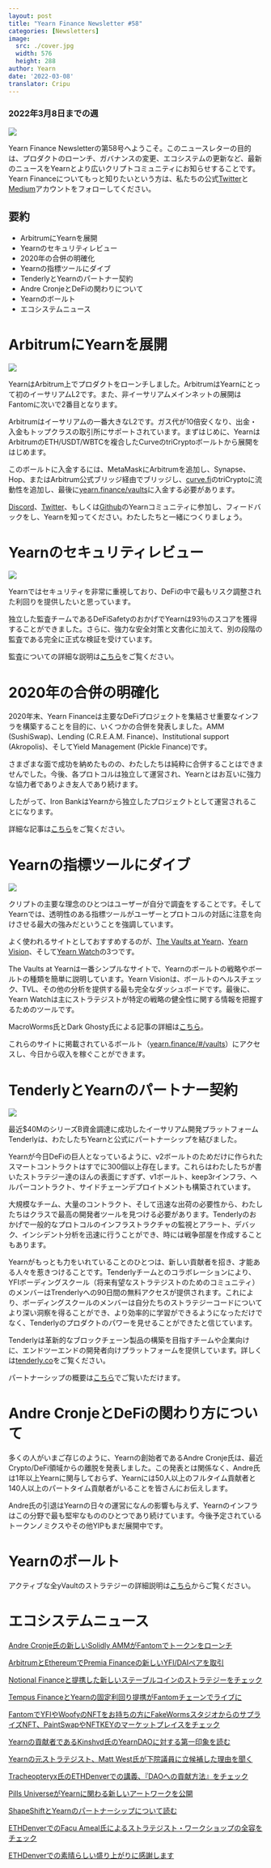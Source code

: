 ```yaml
---
layout: post
title: "Yearn Finance Newsletter #58"
categories: [Newsletters]
image:
  src: ./cover.jpg
  width: 576
  height: 288
author: Yearn
date: '2022-03-08'
translator: Cripu
---
```


### 2022年3月8日までの週

![](./image1.jpg?w=1456&h=733)

Yearn Finance Newsletterの第58号へようこそ。このニュースレターの目的は、プロダクトのローンチ、ガバナンスの変更、エコシステムの更新など、最新のニュースをYearnとより広いクリプトコミュニティにお知らせすることです。Yearn Financeについてもっと知りたいという方は、私たちの公式[Twitter](https://twitter.com/iearnfinance)と[Medium](https://medium.com/iearn)アカウントをフォローしてください。

## 要約

- ArbitrumにYearnを展開
- Yearnのセキュリティレビュー
- 2020年の合併の明確化
- Yearnの指標ツールにダイブ
- TenderlyとYearnのパートナー契約
- Andre CronjeとDeFiの関わりについて
- Yearnのボールト 
- エコシステムニュース

# ArbitrumにYearnを展開

![](./image2.jpg?w=1000&h=1000)

YearnはArbitrum上でプロダクトをローンチしました。ArbitrumはYearnにとって初のイーサリアムL2です。また、非イーサリアムメインネットの展開はFantomに次いで2番目となります。

Arbitrumはイーサリアムの一番大きなL2です。ガス代が10倍安くなり、出金・入金もトップクラスの取引所にサポートされています。まずはじめに、YearnはArbitrumのETH/USDT/WBTCを複合したCurveのtriCryptoボールトから展開をはじめます。

このボールトに入金するには、MetaMaskにArbitrumを追加し、Synapse、Hop、またはArbitrum公式ブリッジ経由でブリッジし、[curve.fi](https://arbitrum.curve.fi/)のtriCryptoに流動性を追加し、最後に[yearn.finance/vaults](http://yearn.finance/vaults)に入金する必要があります。

[Discord](https://discord.gg/8rF374XkXy)、[Twitter](http://twitter.com/iearnfinance)、もしくは[Github](http://github.com/yearn)のYearnコミュニティに参加し、フィードバックをし、Yearnを知ってください。わたしたちと一緒につくりましょう。

# Yearnのセキュリティレビュー

![](./image3.jpg?w=1000&h=563)

Yearnではセキュリティを非常に重視しており、DeFiの中で最もリスク調整された利回りを提供したいと思っています。

独立した監査チームであるDeFiSafetyのおかげでYearnは93％のスコアを獲得することができました。さらに、強力な安全対策と文書化に加えて、別の段階の監査である完全に正式な検証を受けています。

監査についての詳細な説明は[こちら](https://www.defisafety.com/pqrs/354)をご覧ください。

# 2020年の合併の明確化

2020年末、Yearn Financeは主要なDeFiプロジェクトを集結させ重要なインフラを構築することを目的に、いくつかの合併を発表しました。AMM (SushiSwap)、Lending (C.R.E.A.M. Finance)、Institutional support (Akropolis)、そしてYield Management (Pickle Finance)です。

さまざまな面で成功を納めたものの、わたしたちは純粋に合併することはできませんでした。今後、各プロトコルは独立して運営され、Yearnとはお互いに強力な協力者でありよき友人であり続けます。

したがって、Iron BankはYearnから独立したプロジェクトとして運営されることになります。

詳細な記事は[こちら](https://medium.com/iearn/clarifying-2020-mergers-an-independent-iron-bank-a6f8f3f4c25e)をご覧ください。

# Yearnの指標ツールにダイブ　　　

![](./image4.jpg?w=1400&h=625)

クリプトの主要な理念のひとつはユーザーが自分で調査をすることです。そしてYearnでは、透明性のある指標ツールがユーザーとプロトコルの対話に注意を向けさせる最大の強みだということを強調しています。

よく使われるサイトとしておすすめするのが、[The Vaults at Yearn](https://vaults.yearn.finance/)、[Yearn Vision](https://yearn.vision/)、そして[Yearn Watch](https://yearn.watch/)の3つです。

The Vaults at Yearnは一番シンプルなサイトで、Yearnのボールトの戦略やボールトの種類を簡単に説明しています。Yearn Visionは、ボールトのヘルスチェック、TVL、その他の分析を提供する最も完全なダッシュボードです。最後に、Yearn Watchは主にストラテジストが特定の戦略の健全性に関する情報を把握するためのツールです。

MacroWorms氏とDark Ghosty氏による記事の詳細は[こちら](https://medium.com/iearn/diving-into-yearn-metrics-8c3fb0520927)。

これらのサイトに掲載されているボールト（[yearn.finance/#/vaults](https://yearn.finance/#/vaults)）にアクセスし、今日から収入を稼ぐことができます。

# TenderlyとYearnのパートナー契約

![](./image5.jpg?w=1400&h=670)

最近$40MのシリーズB資金調達に成功したイーサリアム開発プラットフォームTenderlyは、わたしたちYearnと公式にパートナーシップを結びました。

Yearnが今日DeFiの巨人となっているように、v2ボールトのためだけに作られたスマートコントラクトはすでに300個以上存在します。これらはわたしたちが書いたストラテジー達のほんの表面にすぎず、v1ボールト、keep3rインフラ、ヘルパーコントラクト、サイドチェーンデプロイトメントも構築されています。

大規模なチーム、大量のコントラクト、そして迅速な出荷の必要性から、わたしたちはクラスで最高の開発者ツールを見つける必要があります。Tenderlyのおかげで一般的なプロトコルのインフラストラクチャの監視とアラート、デバック、インシデント分析を迅速に行うことができ、時には戦争部屋を作成することもあります。

Yearnがもっとも力をいれていることのひとつは、新しい貢献者を招き、才能ある人々を惹きつけることです。Tenderlyチームとのコラボレーションにより、YFIボーディングスクール（将来有望なストラテジストのためのコミュニティ）のメンバーはTrenderlyへの90日間の無料アクセスが提供されます。これにより、ボーディングスクールのメンバーは自分たちのストラテジーコードについてより深い洞察を得ることができ、より効率的に学習ができるようになっただけでなく、Tenderlyのプロダクトのパワーを見せることができたと信じています。

Tenderlyは革新的なブロックチェーン製品の構築を目指すチームや企業向けに、エンドツーエンドの開発者向けプラットフォームを提供しています。詳しくは[tenderly.co](https://tenderly.co/)をご覧ください。

パートナーシップの概要は[こちら](https://medium.com/iearn/yearn-finance-partners-with-tenderly-to-supercharge-development-debugging-incident-analysis-6489260298a5)でご覧いただけます。

# Andre CronjeとDeFiの関わり方について

多くの人がいまご存じのように、Yearnの創始者であるAndre Cronje氏は、最近Crypto/DeFi領域からの離脱を発表しました。この発表とは関係なく、Andre氏は1年以上Yearnに関与しておらず、Yearnには50人以上のフルタイム貢献者と140人以上のパートタイム貢献者がいることを皆さんにお伝えします。

Andre氏の引退はYearnの日々の運営になんの影響も与えず、Yearnのインフラはこの分野で最も堅牢なもののひとつであり続けています。今後予定されているトークンノミクスやその他YIPもまだ展開中です。

# Yearnのボールト 

アクティブな全yVaultのストラテジーの詳細説明は[こちら](https://medium.com/yearn-state-of-the-vaults/the-vaults-at-yearn-9237905ffed3)からご覧ください。

# エコシステムニュース

[Andre Cronje氏の新しいSolidly AMMがFantomでトークンをローンチ](https://solidly.exchange/)

[ArbitrumとEthereumでPremia Financeの新しいYFI/DAIペアを取引](https://twitter.com/PremiaFinance/status/1497313221123837959)

[Notional Financeと提携した新しいステーブルコインのストラテジーをチェック](https://twitter.com/teddywoodward/status/1497229571799801865)

[Tempus FinanceとYearnの固定利回り提携がFantomチェーンでライブに](https://twitter.com/TempusFinance/status/1495747382285377538)

[FantomでYFIやWoofyのNFTをお持ちの方にFakeWormsスタジオからのサプライズNFT、PaintSwapやNFTKEYのマーケットプレイスをチェック](https://twitter.com/MarcoWorms/status/1497601119220076544)

[Yearnの貢献者であるKinshvd氏のYearnDAOに対する第一印象を読む](https://kishvd.medium.com/my-first-impressions-of-being-a-contributor-at-yearn-e154743b9cd5)

[Yearnの元ストラテジスト、Matt West氏が下院議員に立候補した理由を聞く](https://twitter.com/DeFi_Dad/status/1496568281070776321?s=20&t=FA6P4ib_P1NZz_lmoXxvSw)

[Tracheopteryx氏のETHDenverでの講義、『DAOへの貢献方法』をチェック](https://youtu.be/anDAtWrhDnE)

[Pills UniverseがYearnに関わる新しいアートワークを公開](https://twitter.com/pillsuniverse/status/1494343761022918658)

[ShapeShiftとYearnのパートナーシップについて読む](https://medium.com/@ShapeShift.com/what-is-yearn-shapeshifts-partnership-with-yearn-finance-a94985af1b09)

[ETHDenverでのFacu Ameal氏によるストラテジスト・ワークショップの全容をチェック](https://www.youtube.com/watch?v=6og7NV7lzUk&feature=youtu.be)

[ETHDenverでの素晴らしい盛り上がりに感謝します](https://twitter.com/iearnfinance/status/1496568330546782208?s=20&t=FA6P4ib_P1NZz_lmoXxvSw)
